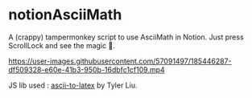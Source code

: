 # notionAsciiMath
A (crappy) tampermonkey script to use AsciiMath in Notion. Just press ScrollLock and see the magic 👀.

https://user-images.githubusercontent.com/57091497/185446287-df509328-e60e-41b3-950b-16dbfc1cf109.mp4

JS lib used : [ascii-to-latex](https://github.com/tylerlong/asciimath-to-latex) by Tyler Liu.
